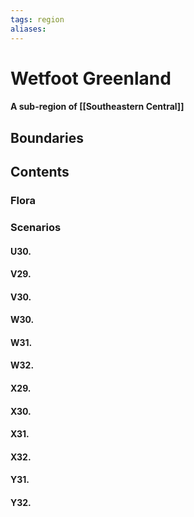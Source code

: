 ```yaml
---
tags: region
aliases:
---
```

# Wetfoot Greenland
#### A sub-region of [[Southeastern Central]]
## Boundaries

## Contents
### Flora
### Scenarios
#### U30.
#### V29.
#### V30.
#### W30.
#### W31.
#### W32.
#### X29.
#### X30.
#### X31.
#### X32.
#### Y31.
#### Y32.